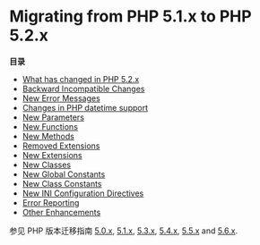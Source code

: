 Migrating from PHP 5.1.x to PHP 5.2.x
=====================================

**目录**

-   [What has changed in PHP 5.2.x](/migration52/changes.html)
-   [Backward Incompatible Changes](/migration52/incompatible.html)
-   [New Error Messages](/migration52/error-messages.html)
-   [Changes in PHP datetime support](/migration52/datetime.html)
-   [New Parameters](/migration52/parameters.html)
-   [New Functions](/migration52/functions.html)
-   [New Methods](/migration52/methods.html)
-   [Removed Extensions](/migration52/removed-extensions.html)
-   [New Extensions](/migration52/new-extensions.html)
-   [New Classes](/migration52/classes.html)
-   [New Global Constants](/migration52/global-constants.html)
-   [New Class Constants](/migration52/class-constants.html)
-   [New INI Configuration Directives](/migration52/newconf.html)
-   [Error Reporting](/migration52/errorrep.html)
-   [Other Enhancements](/migration52/other.html)

参见 PHP 版本迁移指南 <a href="/migration5.html" class="link">5.0.x</a>,
<a href="/migration51.html" class="link">5.1.x</a>,
<a href="/migration53.html" class="link">5.3.x</a>,
<a href="/migration54.html" class="link">5.4.x</a>,
<a href="/migration55.html" class="link">5.5.x</a> and
<a href="/migration56.html" class="link">5.6.x</a>.
